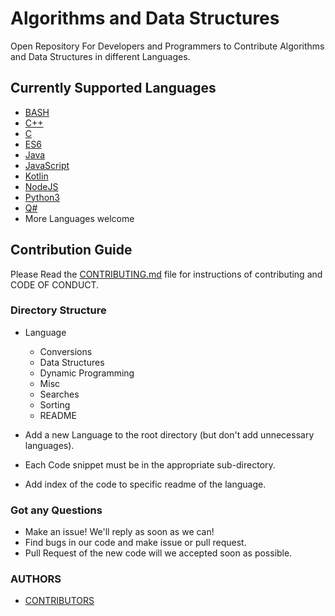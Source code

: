 # Algorithms and Data Structures

Open Repository For Developers and Programmers to Contribute Algorithms and Data Structures in different Languages.

## Currently Supported Languages

* [BASH](BASH/README.md)
* [C++](C++/README.md)
* [C](C/README.md)
* [ES6](ES6/README.md)
* [Java](Java/README.md)
* [JavaScript](JavaScript/README.md)
* [Kotlin](Kotlin/README.md)
* [NodeJS](NodeJS/README.md)
* [Python3](Python3/README.md)
* [Q#](QSharp/README.md)
* More Languages welcome

## Contribution Guide

Please Read the [CONTRIBUTING.md](.github/CONTRIBUTING.md) file for instructions of contributing and CODE OF CONDUCT.

### Directory Structure

* Language
  * Conversions
  * Data Structures
  * Dynamic Programming
  * Misc
  * Searches
  * Sorting
  * README

* Add a new Language to the root directory (but don't add unnecessary languages).
* Each Code snippet must be in the appropriate sub-directory.
* Add index of the code to specific readme of the language.

### Got any Questions

* Make an issue! We'll reply as soon as we can!
* Find bugs in our code and make issue or pull request.
* Pull Request of the new code will we accepted soon as possible.

### AUTHORS

* [CONTRIBUTORS](CONTRIBUTORS.md)